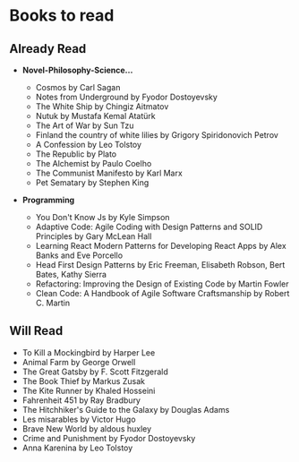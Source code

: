 # Books to read

## Already Read

- **Novel-Philosophy-Science...**

  - Cosmos by Carl Sagan
  - Notes from Underground by Fyodor Dostoyevsky
  - The White Ship by Chingiz Aitmatov
  - Nutuk by Mustafa Kemal Atatürk
  - The Art of War by Sun Tzu
  - Finland the country of white lilies by Grigory Spiridonovich Petrov
  - A Confession by Leo Tolstoy
  - The Republic by Plato
  - The Alchemist by Paulo Coelho
  - The Communist Manifesto by Karl Marx
  - Pet Sematary by Stephen King

- **Programming**
  - You Don't Know Js by Kyle Simpson
  - Adaptive Code: Agile Coding with Design Patterns and SOLID Principles by Gary McLean Hall
  - Learning React Modern Patterns for Developing React Apps by Alex Banks and Eve Porcello
  - Head First Design Patterns by Eric Freeman, Elisabeth Robson, Bert Bates, Kathy Sierra
  - Refactoring: Improving the Design of Existing Code by Martin Fowler
  - Clean Code: A Handbook of Agile Software Craftsmanship by Robert C. Martin

## Will Read

- To Kill a Mockingbird by Harper Lee
- Animal Farm by George Orwell
- The Great Gatsby by F. Scott Fitzgerald
- The Book Thief by Markus Zusak
- The Kite Runner by Khaled Hosseini
- Fahrenheit 451 by Ray Bradbury
- The Hitchhiker's Guide to the Galaxy by Douglas Adams
- Les misarables by Victor Hugo
- Brave New World by aldous huxley
- Crime and Punishment by Fyodor Dostoyevsky
- Anna Karenina by Leo Tolstoy
